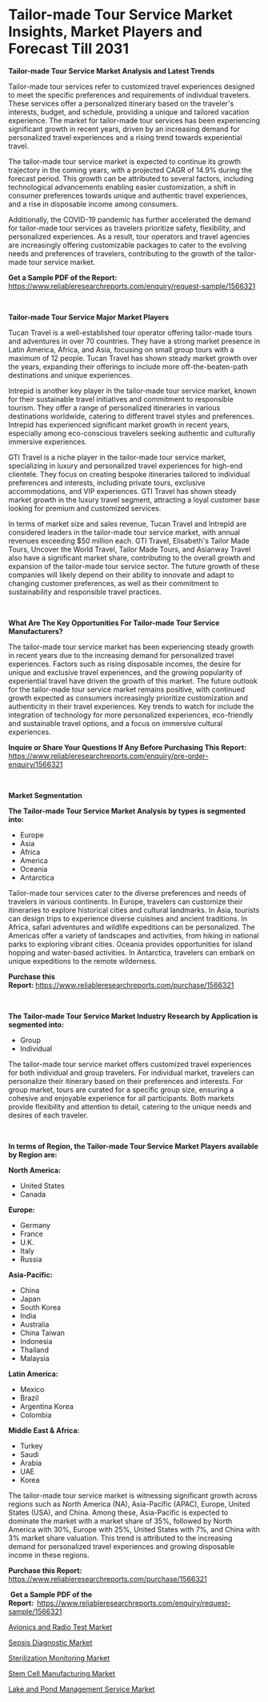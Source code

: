 <p><h1>Tailor-made Tour Service Market Insights, Market Players and Forecast Till 2031</h1></p><p><strong>Tailor-made Tour Service Market Analysis and Latest Trends</strong></p>
<p><p>Tailor-made tour services refer to customized travel experiences designed to meet the specific preferences and requirements of individual travelers. These services offer a personalized itinerary based on the traveler's interests, budget, and schedule, providing a unique and tailored vacation experience. The market for tailor-made tour services has been experiencing significant growth in recent years, driven by an increasing demand for personalized travel experiences and a rising trend towards experiential travel.</p><p>The tailor-made tour service market is expected to continue its growth trajectory in the coming years, with a projected CAGR of 14.9% during the forecast period. This growth can be attributed to several factors, including technological advancements enabling easier customization, a shift in consumer preferences towards unique and authentic travel experiences, and a rise in disposable income among consumers.</p><p>Additionally, the COVID-19 pandemic has further accelerated the demand for tailor-made tour services as travelers prioritize safety, flexibility, and personalized experiences. As a result, tour operators and travel agencies are increasingly offering customizable packages to cater to the evolving needs and preferences of travelers, contributing to the growth of the tailor-made tour service market.</p></p>
<p><strong>Get a Sample PDF of the Report:&nbsp;</strong> <a href="https://www.reliableresearchreports.com/enquiry/request-sample/1566321">https://www.reliableresearchreports.com/enquiry/request-sample/1566321</a></p>
<p>&nbsp;</p>
<p><strong>Tailor-made Tour Service Major Market Players</strong></p>
<p><p>Tucan Travel is a well-established tour operator offering tailor-made tours and adventures in over 70 countries. They have a strong market presence in Latin America, Africa, and Asia, focusing on small group tours with a maximum of 12 people. Tucan Travel has shown steady market growth over the years, expanding their offerings to include more off-the-beaten-path destinations and unique experiences.</p><p>Intrepid is another key player in the tailor-made tour service market, known for their sustainable travel initiatives and commitment to responsible tourism. They offer a range of personalized itineraries in various destinations worldwide, catering to different travel styles and preferences. Intrepid has experienced significant market growth in recent years, especially among eco-conscious travelers seeking authentic and culturally immersive experiences.</p><p>GTI Travel is a niche player in the tailor-made tour service market, specializing in luxury and personalized travel experiences for high-end clientele. They focus on creating bespoke itineraries tailored to individual preferences and interests, including private tours, exclusive accommodations, and VIP experiences. GTI Travel has shown steady market growth in the luxury travel segment, attracting a loyal customer base looking for premium and customized services.</p><p>In terms of market size and sales revenue, Tucan Travel and Intrepid are considered leaders in the tailor-made tour service market, with annual revenues exceeding $50 million each. GTI Travel, Elisabeth's Tailor Made Tours, Uncover the World Travel, Tailor Made Tours, and Asianway Travel also have a significant market share, contributing to the overall growth and expansion of the tailor-made tour service sector. The future growth of these companies will likely depend on their ability to innovate and adapt to changing customer preferences, as well as their commitment to sustainability and responsible travel practices.</p></p>
<p>&nbsp;</p>
<p><strong>What Are The Key Opportunities For Tailor-made Tour Service Manufacturers?</strong></p>
<p><p>The tailor-made tour service market has been experiencing steady growth in recent years due to the increasing demand for personalized travel experiences. Factors such as rising disposable incomes, the desire for unique and exclusive travel experiences, and the growing popularity of experiential travel have driven the growth of this market. The future outlook for the tailor-made tour service market remains positive, with continued growth expected as consumers increasingly prioritize customization and authenticity in their travel experiences. Key trends to watch for include the integration of technology for more personalized experiences, eco-friendly and sustainable travel options, and a focus on immersive cultural experiences.</p></p>
<p><strong>Inquire or Share Your Questions If Any Before Purchasing This Report:</strong> <a href="https://www.reliableresearchreports.com/enquiry/pre-order-enquiry/1566321">https://www.reliableresearchreports.com/enquiry/pre-order-enquiry/1566321</a></p>
<p>&nbsp;</p>
<p><strong>Market Segmentation</strong></p>
<p><strong>The Tailor-made Tour Service Market Analysis by types is segmented into:</strong></p>
<p><ul><li>Europe</li><li>Asia</li><li>Africa</li><li>America</li><li>Oceania</li><li>Antarctica</li></ul></p>
<p><p>Tailor-made tour services cater to the diverse preferences and needs of travelers in various continents. In Europe, travelers can customize their itineraries to explore historical cities and cultural landmarks. In Asia, tourists can design trips to experience diverse cuisines and ancient traditions. In Africa, safari adventures and wildlife expeditions can be personalized. The Americas offer a variety of landscapes and activities, from hiking in national parks to exploring vibrant cities. Oceania provides opportunities for island hopping and water-based activities. In Antarctica, travelers can embark on unique expeditions to the remote wilderness.</p></p>
<p><strong>Purchase this Report:&nbsp;</strong><a href="https://www.reliableresearchreports.com/purchase/1566321">https://www.reliableresearchreports.com/purchase/1566321</a></p>
<p>&nbsp;</p>
<p><strong>The Tailor-made Tour Service Market Industry Research by Application is segmented into:</strong></p>
<p><ul><li>Group</li><li>Individual</li></ul></p>
<p><p>The tailor-made tour service market offers customized travel experiences for both individual and group travelers. For individual market, travelers can personalize their itinerary based on their preferences and interests. For group market, tours are curated for a specific group size, ensuring a cohesive and enjoyable experience for all participants. Both markets provide flexibility and attention to detail, catering to the unique needs and desires of each traveler.</p></p>
<p>&nbsp;</p>
<p><strong>In terms of Region, the Tailor-made Tour Service Market Players available by Region are:</strong></p>
<p>
    <p> <strong> North America: </strong>
        <ul>
            <li>United States</li>
            <li>Canada</li>
        </ul>
        </p> 
    <p> <strong> Europe: </strong>
        <ul>
            <li>Germany</li>
            <li>France</li>
            <li>U.K.</li>
            <li>Italy</li>
            <li>Russia</li>
        </ul>
        </p> 
    <p> <strong> Asia-Pacific: </strong>
        <ul>
            <li>China</li>
            <li>Japan</li>
            <li>South Korea</li>
            <li>India</li>
            <li>Australia</li>
            <li>China Taiwan</li>
            <li>Indonesia</li>
            <li>Thailand</li>
            <li>Malaysia</li>
        </ul>
        </p> 
    <p> <strong> Latin America: </strong>
        <ul>
            <li>Mexico</li>
            <li>Brazil</li>
            <li>Argentina Korea</li>
            <li>Colombia</li>
        </ul>
        </p> 
    <p> <strong> Middle East & Africa: </strong>
        <ul>
            <li>Turkey</li>
            <li>Saudi</li>
            <li>Arabia</li>
            <li>UAE</li>
            <li>Korea</li>
        </ul>
    </p>
    </p>
<p><p>The tailor-made tour service market is witnessing significant growth across regions such as North America (NA), Asia-Pacific (APAC), Europe, United States (USA), and China. Among these, Asia-Pacific is expected to dominate the market with a market share of 35%, followed by North America with 30%, Europe with 25%, United States with 7%, and China with 3% market share valuation. This trend is attributed to the increasing demand for personalized travel experiences and growing disposable income in these regions.</p></p>
<p><strong>Purchase this Report: </strong><a href="https://www.reliableresearchreports.com/purchase/1566321">https://www.reliableresearchreports.com/purchase/1566321</a></p>
<p>&nbsp;<strong>Get a Sample PDF of the Report:&nbsp;&nbsp;</strong><a href="https://www.reliableresearchreports.com/enquiry/request-sample/1566321">https://www.reliableresearchreports.com/enquiry/request-sample/1566321</a></p>
<p><strong></strong></p>
<p><p><a href="https://github.com/arionmp/Market-Research-Report-List-1/blob/main/avionics-and-radio-test-market.md">Avionics and Radio Test Market</a></p><p><a href="https://medium.com/@joanacasper19/sepsis-diagnostic-market-share-evolution-and-market-growth-trends-2024-2031-395b2ab10e25">Sepsis Diagnostic Market</a></p><p><a href="https://medium.com/@paulmcglynn6456/sterilization-monitoring-market-trends-forecast-and-competitive-analysis-to-2031-a00ca8f72e2e">Sterilization Monitoring Market</a></p><p><a href="https://medium.com/@paulmcglynn6456/analyzing-stem-cell-manufacturing-market-global-industry-perspective-and-forecast-2024-to-2031-e2036ed2ba52">Stem Cell Manufacturing Market</a></p><p><a href="https://github.com/markusgodoy/Market-Research-Report-List-1/blob/main/lake-and-pond-management-service-market.md">Lake and Pond Management Service Market</a></p></p>